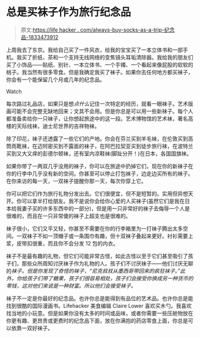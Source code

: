 # 总是买袜子作为旅行纪念品

> 原文:[https://life hacker . com/always-buy-socks-as-a-trip-纪念品-1833473912](https://lifehacker.com/always-buy-socks-as-a-trip-souvenir-1833473912)

上周我去了东京。我给自己买了一件风衣，给我的宝宝买了一本立体书和一部手机。我买了折纸、茶和一个支持无线网络的变焦镜头耳垢清除器。我给我的朋友们买了小饰品——贴纸、别针、一本立体书、一个手镯、一个看起来像屁股的软软的桃子。我当然有很多零食。但是我确定我买了袜子。如果你去任何地方都买袜子，你会有一个能保留几个月或几年的纪念品。

Watch

每次路过礼品店，如果只是想*点什么*记住一次特定的经历，就看一眼袜子。艺术版画可能不会完整无缺地回来；文具不会用。但是你总是可以用一些新袜子。每个人都准备卖给你一只袜子，让你想起旅途中的这一段。艺术博物馆的艺术袜，著名高楼的天际线袜，迪士尼世界的吉祥物袜。

除了印花，袜子还透露了一些它们的产地。你会在芬兰买到羊毛袜，在伦敦买到高筒雨靴袜，在迈阿密买到不露面的袜子，在阿巴拉契亚买到徒步旅行袜，在波特兰买到又大又痒的彭德尔顿袜，还有室内凉鞋袜(脚趾分开！)在日本，各国国旗袜。

如果你带了一两双几乎没用的袜子，你可以在旅途中扔掉它们，现在你的新袜子在你的行李中几乎没有新的空间。你甚至可以停止打包袜子，边走边买所有的袜子。在你来访的每一天，一双袜子提醒你那一天，每次你穿上它。

你可以把它们作为旅行礼物分发出去。它们很便宜，但不是短暂的。实用但异想天开。你可以拿半打给朋友。我不是说你会给你心爱的人买袜子(虽然它们是我在日本给我妻子买的许多东西中的一部分)，但是用一只非常好的袜子去侮辱一个人是很难的，而且在一只非常傻的袜子上超支也是很难的。

袜子很小，它们又平又轻，你甚至不需要在你的行李箱里为一打袜子腾出太多空间。一双袜子不如一顶帽子或一条围巾有趣，但十双袜子叠起来更好。衬衫需要上浆，皮带扣很重，而且你不会分发 12 包的内衣。

袜子不是最有趣的礼物，但它们可能非常古怪，如此古怪以至于它们甚至吸引了孩子们，那些众所周知讨厌袜子作为礼物的人。孩子们不讨厌袜子——他们讨厌无聊的*袜子。但是你发现了奇怪的袜子，“尼克叔叔从墨西哥带回来的疯狂袜子。”此外，你给孩子们带了糖果，孩子们很容易相处，孩子们会接受你换成另一种货币的零钱，这对他们来说是一种财富。所以他们会接受袜子。*

袜子不一定是你最好的纪念品。也许你总是能得到有品位的艺术品。也许你总是能找到很酷的国际漫画书。Lifehacker 美食编辑 Claire Lower 喜欢买木勺。我喜欢找当地的小玩意。但是如果你没有太多的时间或品味，或者你需要一些压舱物放在你更有趣、更昂贵或更费时的纪念品下面，放在你满抱的药店零食上面，你总是可以依靠一双好袜子。